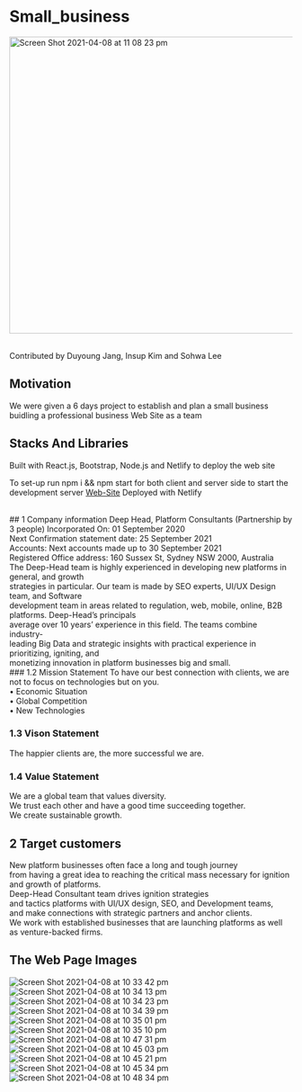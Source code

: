# Small_business

<img width="528" alt="Screen Shot 2021-04-08 at 11 08 23 pm" src="https://user-images.githubusercontent.com/54985943/114041308-64aa7400-98bf-11eb-9baa-493d29677c7c.png"></hr>

</br>
Contributed by Duyoung Jang, Insup Kim and Sohwa Lee</br >

## Motivation
We were given a 6 days project to establish and plan a small business </br>
buidling a professional business Web Site as a team 

## Stacks And Libraries
Built with React.js, Bootstrap, Node.js and Netlify to deploy the web site

To set-up
run npm i && npm start for both client and server side to start the development server
[Web-Site](https://smallbusiness2020.netlify.app) Deployed with Netlify</br>

</br>
## 1 Company information
Deep Head, Platform Consultants (Partnership by 3 people) Incorporated On: 01 September 2020</br>
Next Confirmation statement date: 25 September 2021</br>
Accounts: Next accounts made up to 30 September 2021</br>
Registered Office address: 160 Sussex St, Sydney NSW 2000, Australia</br>
The Deep-Head team is highly experienced in developing new platforms in general, and growth</br>
strategies in particular. Our team is made by SEO experts, UI/UX Design team, and Software</br>
development team in areas related to regulation, web, mobile, online, B2B platforms. Deep-Head’s principals</br>
average over 10 years’ experience in this field. The teams combine industry-</br>
leading Big Data and strategic insights with practical experience in prioritizing, igniting, and</br>
monetizing innovation in platform businesses big and small.</br>
### 1.2 Mission Statement
To have our best connection with clients, we are not to focus on technologies but on you.</br>
• Economic Situation </br>
• Global Competition </br>
• New Technologies</br>

### 1.3 Vison Statement
The happier clients are, the more successful we are.
### 1.4 Value Statement
We are a global team that values diversity.</br>
We trust each other and have a good time succeeding together.</br>
We create sustainable growth.</br>
## 2 Target customers
New platform businesses often face a long and tough journey </br> 
from having a great idea to reaching the critical mass necessary for ignition and growth of platforms.</br>
Deep-Head Consultant team drives ignition strategies </br>
and tactics platforms with UI/UX design, SEO, and Development teams, </br>
and make connections with strategic partners and anchor clients.</br>
We work with established businesses that are launching platforms as well as venture-backed firms.</br>

## The Web Page Images
![Screen Shot 2021-04-08 at 10 33 42 pm](https://user-images.githubusercontent.com/54985943/114038821-28761400-98bd-11eb-871d-0c1021045e33.png)
![Screen Shot 2021-04-08 at 10 34 13 pm](https://user-images.githubusercontent.com/54985943/114038834-2ad86e00-98bd-11eb-8e81-51b2ac342d98.png)
![Screen Shot 2021-04-08 at 10 34 23 pm](https://user-images.githubusercontent.com/54985943/114038839-2c099b00-98bd-11eb-9a96-3a54a79ef646.png)
![Screen Shot 2021-04-08 at 10 34 39 pm](https://user-images.githubusercontent.com/54985943/114038845-2d3ac800-98bd-11eb-8d98-f4ac54a795db.png)
![Screen Shot 2021-04-08 at 10 35 01 pm](https://user-images.githubusercontent.com/54985943/114038850-2e6bf500-98bd-11eb-9c17-f27d68e6627b.png)
![Screen Shot 2021-04-08 at 10 35 10 pm](https://user-images.githubusercontent.com/54985943/114038857-2f9d2200-98bd-11eb-86d6-516963a69f72.png)
![Screen Shot 2021-04-08 at 10 47 31 pm](https://user-images.githubusercontent.com/54985943/114038860-30ce4f00-98bd-11eb-89ed-f88db54a9776.png)
![Screen Shot 2021-04-08 at 10 45 03 pm](https://user-images.githubusercontent.com/54985943/114038863-31ff7c00-98bd-11eb-8f52-3ea473e6d947.png)
![Screen Shot 2021-04-08 at 10 45 21 pm](https://user-images.githubusercontent.com/54985943/114038869-32981280-98bd-11eb-985a-53493ec56ea4.png)
![Screen Shot 2021-04-08 at 10 45 34 pm](https://user-images.githubusercontent.com/54985943/114038877-33c93f80-98bd-11eb-9279-bd1a3f1230dd.png)
![Screen Shot 2021-04-08 at 10 48 34 pm](https://user-images.githubusercontent.com/54985943/114038888-34fa6c80-98bd-11eb-9fb3-ed9c22540f2a.png)
